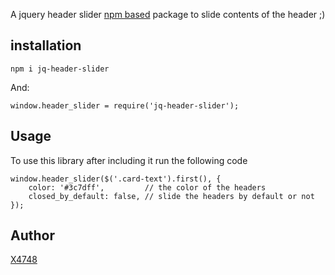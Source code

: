 A jquery header slider [npm based](https://www.npmjs.com/package/jq-header-slider) package to slide contents of the header ;)

## installation

```
npm i jq-header-slider
```

And:

```
window.header_slider = require('jq-header-slider');
```

## Usage

To use this library after including it run the following code

```
window.header_slider($('.card-text').first(), {
	color: '#3c7dff',         // the color of the headers
	closed_by_default: false, // slide the headers by default or not
});
```

## Author

[X4748](https://tridectet.ir/u/x4748)
